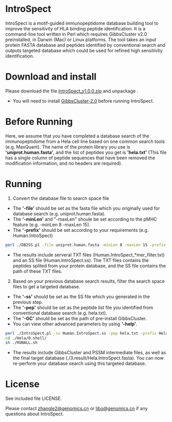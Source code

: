 # IntroSpect
IntroSpect is a motif-guided immunopeptidome database building tool to improve the sensitivity of HLA binding peptide identification. It is a command-line tool written in Perl which requires GibbsCluster v2.0 preinstalled, in Darwin (Mac) or Linux platforms. The tool takes an input protein FASTA database and peptides identified by conventional search and outputs targeted database which could be used for refined high sensitivity identification.

# Download and install
Please download the file [IntroSpect_v1.0.0.zip](https://github.com/BGI2016/IntroSpect/releases/tag/Latest) and unpackage .
-  You will need to install [GibbsCluster-2.0](https://services.healthtech.dtu.dk/service.php?GibbsCluster-2.0) before running IntroSpect.

# Before Running
Here, we assume that you have completed a database search of the immunopeptidome from a Hela cell line based on one common search tools (e.g. MaxQuant). The name of the protein library you use is __'uniprot.human.fasta'__, and the list of peptides you get is __'hela.txt'__ (This file has a single column of peptide sequences that have been removed the modification information, and no headers are required).

# Running
1. Convert the database file to search space file
-  The __'-file'__ should be set as the fasta file which you originally used for database search (e.g. uniprot.human.fasta). 
-  The __'-minLen'__ and "-maxLen" shoule be set according to the pMHC feature (e.g. -minLen 8 -maxLen 15). 
-  The __'-prefix'__ should be set according to your requirements (e.g. Human.IntroSpect)
```sh
perl ./DB2SS.pl -file uniprot.human.fasta -minLen 8 -maxLen 15 -prefix Human.IntroSpect -outdir ./SearchSpace
```
-  The results include serveral TXT files (Human.IntroSpect_*mer_filter.txt) and an SS file (Human.IntroSpect.ss). The TXT files contains the peptides splited from your protein database, and the SS file contains the path of these TXT files.

2. Based on your previous database search results, filter the search space files to get a targeted database.
-  The __'-ss'__ should be set as the SS file which you generated in the previous step.
-  The __'-pep'__ should be set as the peptide list file you identified from conventional database search (e.g. hela.txt).
-  The __'-GC'__ should be set as the path of pre-install GibbsCluster.
-  You can view other advanced parameters by using __'-help'__.
```sh
perl ./IntroSpect.pl -ss Human.IntroSpect.ss -pep hela.txt -prefix Hela -GC YourGibbsClusterPath/gibbscluster -outdir ./Hela
cd ./Hela/0.shell/
sh ./RUNALL.sh
```
-  The results include GibbsCluster and PSSM intermediate files, as well as the final target database (./3.result/Hela.IntroSpect.fasta). You can now re-perform your database search using this targeted database.


# License
See included file LICENSE.

Please contact zhangle2@genomics.cn or libo@genomics.cn if any questions about IntroSpect.
